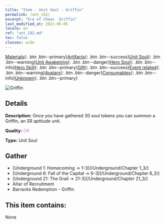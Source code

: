 ```yaml
---
title: "Item - Unit Soul - Griffin"
permalink: /unt_192/
excerpt: "Era of Chaos  Griffin"
last_modified_at: 2021-05-05
locale: en
ref: "unt_192.md"
toc: false
classes: wide
---
```

 [Materials](/Items/){: .btn .btn--primary}[Artifacts](/Items/Artifacts/){: .btn .btn--success}[Unit Soul](/Items/UnitSoul/){: .btn .btn--warning}[Unit Awakening](/Items/UnitAwakening/){: .btn .btn--danger}[Hero Soul](/Items/HeroSoul/){: .btn .btn--info}[Hero Skill](/Items/HeroSkill/){: .btn .btn--primary}[Gift](/Items/Gift/){: .btn .btn--success}[Event related](/Items/Events/){: .btn .btn--warning}[Avatars](/Items/Avatars/){: .btn .btn--danger}[Consumables](/Items/Consumables/){: .btn .btn--info}[Unknown](/Items/Unknown/){: .btn .btn--primary}

 ![Griffin](/images/u/ti_shijiu.jpg)

## Details
 **Description:** Once you have gathered 30 soul tokens you can summon a Griffin, an SR aptitude unit.

 **Quality:** <span style="color: #DA70D6">OK</span>

 **Type:** Unit Soul

## Gather

*    [Underground 1: Homecoming -> 1-3](/Underground/Chapter 1_3/) 
*    [Underground 6: Fall of the Capital -> 6-3](/Underground/Chapter 6_3/) 
*    [Underground 21: The Grail -> 21-3](/Underground/Chapter 21_3/) 
*    Altar of Recruitment 
*    Barracks Redemption - Griffin 

## This item contains:

  None

